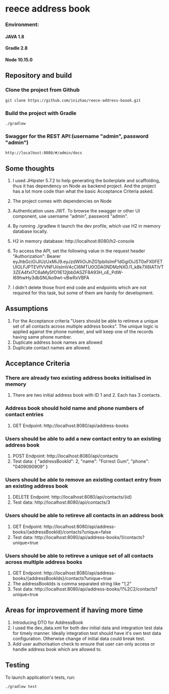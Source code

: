 # reece address book

### Environment:

#### JAVA 1.8

#### Gradle 2.8

#### Node 10.15.0

## Repository and build

### Clone the project from Github

    git clone https://github.com/inizhao/reece-address-boook.git

### Build the project with Gradle

    ./gradlew

### Swagger for the REST API:(username "admin", password "admin")

    http://localhost:8080/#/admin/docs

## Some thoughts

1. I used JHipster 5.7.2 to help generating the boilerplate and scaffolding, thus it has dependency on Node as backend project.
   And the project has a lot more code than what the basic Acceptance Criteria asked.

2. The project comes with dependencies on Node

3. Authentication uses JWT. To browse the swagger or other UI component, use username "admin", password "admin".

4. By running ./gradlew it launch the dev profile, which use H2 in memory database locally.

5. H2 in memory database: http://localhost:8080/h2-console

6. To access the API, set the following value in the request header "Authorization":
   Bearer eyJhbGciOiJIUzUxMiJ9.eyJzdWIiOiJhZG1pbiIsImF1dGgiOiJST0xFX0FETUlOLFJPTEVfVVNFUiIsImV4cCI6MTU0ODA0NDMzNX0.l1_k8k7X6IATlVT3ZEA4fxl7C6aMy5fO1lE12jbb0ASZF8A93H_oE_PdW-I69hwHy3dbSNUko9wt-vBwRxVBFA

7. I didn't delete those front end code and endpoints which are not required for this task, but some of them are handy for development.

## Assumptions

1. For the Acceptance criteria "Users should be able to retireve a unique set of all contacts across multiple address books".
   The unique logic is applied against the phone number, and will keep one of the records having same phone number.
2. Duplicate address book names are allowed
3. Duplicate contact names are allowed.

## Acceptance Criteria

### There are already two existing address books initialised in memory

1. There are two initial address book with ID 1 and 2. Each has 3 contacts.

### Address book should hold name and phone numbers of contact entries

1. GET Endpoint: http://localhost:8080/api/address-books

### Users should be able to add a new contact entry to an existing address book

1. POST Endpoint: http://localhost:8080/api/contacts
2. Test data:
   {
   "addressBookId": 2,
   "name": "Forrest Gum",
   "phone": "0409090909"
   }

### Users should be able to remove an existing contact entry from an existing address book

1. DELETE Endpoint: http://localhost:8080/api/contacts/{id}
2. Test data: http://localhost:8080/api/contacts/3

### Users should be able to retireve all contacts in an address book

1. GET Endpoint: http://localhost:8080/api/address-books/{addressBookId}/contacts?unique=false
2. Test data: http://localhost:8080/api/address-books/1/contacts?unique=true

### Users should be able to retireve a unique set of all contacts across multiple address books

1. GET Endpoint: http://localhost:8080/api/address-books/{addressBookIds}/contacts?unique=true
2. The addressBookIds is comma separated string like "1,2"
3. Test data: http://localhost:8080/api/address-books/1%2C2/contacts?unique=true

## Areas for improvement if having more time

1. Introducing DTO for AddressBook
2. I used the dev_data.xml for both dev initial data and integration test data for timely manner.
   Ideally integration test should have it's own test data configuration. Otherwise change of initial data could break test.
3. Add user authorisation check to ensure that user can only access or handle address book which are allowed to.

## Testing

To launch application's tests, run:

    ./gradlew test

